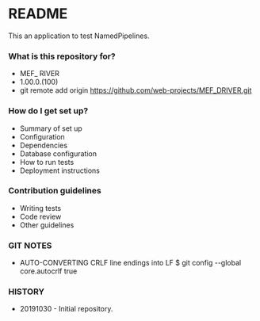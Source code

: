 # README #

This an application to test NamedPipelines.

### What is this repository for? ###

* MEF_ RIVER
* 1.00.0.(100)
* git remote add origin https://github.com/web-projects/MEF_DRIVER.git

### How do I get set up? ###

* Summary of set up
* Configuration
* Dependencies
* Database configuration
* How to run tests
* Deployment instructions

### Contribution guidelines ###

* Writing tests
* Code review
* Other guidelines

### GIT NOTES ###

*  AUTO-CONVERTING CRLF line endings into LF
   $ git config --global core.autocrlf true
   
### HISTORY ###

* 20191030 - Initial repository.
